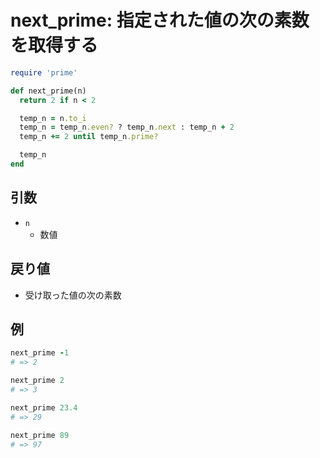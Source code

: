 # next_prime: 指定された値の次の素数を取得する

```rb
require 'prime'

def next_prime(n)
  return 2 if n < 2

  temp_n = n.to_i
  temp_n = temp_n.even? ? temp_n.next : temp_n + 2
  temp_n += 2 until temp_n.prime?

  temp_n
end
```

## 引数

* `n`
  * 数値
 
## 戻り値

* 受け取った値の次の素数

## 例

```rb
next_prime -1
# => 2

next_prime 2
# => 3

next_prime 23.4
# => 29

next_prime 89
# => 97
```
